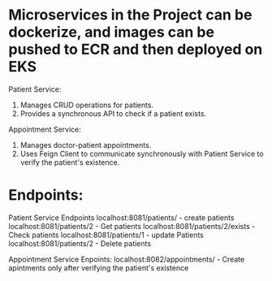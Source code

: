 Microservices in the Project can be dockerize, and images can be pushed to ECR and then deployed on EKS
=======================================================================================================
Patient Service:
1) Manages CRUD operations for patients. 
2) Provides a synchronous API to check if a patient exists.

Appointment Service: 
1) Manages doctor-patient appointments. 
2) Uses Feign Client to communicate synchronously with Patient Service to verify the patient's existence.

Endpoints:
=================================================================
Patient Service Endpoints
localhost:8081/patients/ - create patients 
localhost:8081/patients/2 - Get patients 
localhost:8081/patients/2/exists - Check patients 
localhost:8081/patients/1 - update Patients 
localhost:8081/patients/2 - Delete patients

Appointment Service Enpoints:
localhost:8082/appointments/ - Create apintments only after verifying the patient's existence
